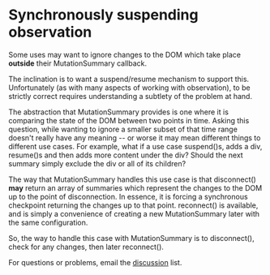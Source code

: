 # Synchronously suspending observation #

Some uses may want to ignore changes to the DOM which take place **outside** their MutationSummary callback.

The inclination is to want a suspend/resume mechanism to support this. Unfortunately (as with many aspects of working with observation), to be strictly correct requires understanding a subtlety of the problem at hand.

The abstraction that MutationSummary provides is one where it is comparing the state of the DOM between two points in time. Asking this question, while wanting to ignore a smaller subset of that time range doesn't really have any meaning -- or worse it may mean different things to different use cases. For example, what if a use case suspend()s, adds a div, resume()s and then adds more content under the div? Should the next summary simply exclude the div or all of its children?

The way that MutationSummary handles this use case is that disconnect() **may** return an array of summaries which represent the changes to the DOM up to the point of disconnection. In essence, it is forcing a synchronous checkpoint returning the changes up to that point. reconnect() is available, and is simply a convenience of creating a new MutationSummary later with the same configuration.

So, the way to handle this case with MutationSummary is to disconnect(), check for any changes, then later reconnect().

For questions or problems, email the [discussion](https://groups.google.com/group/mutation-summary-discuss?pli=1) list.
